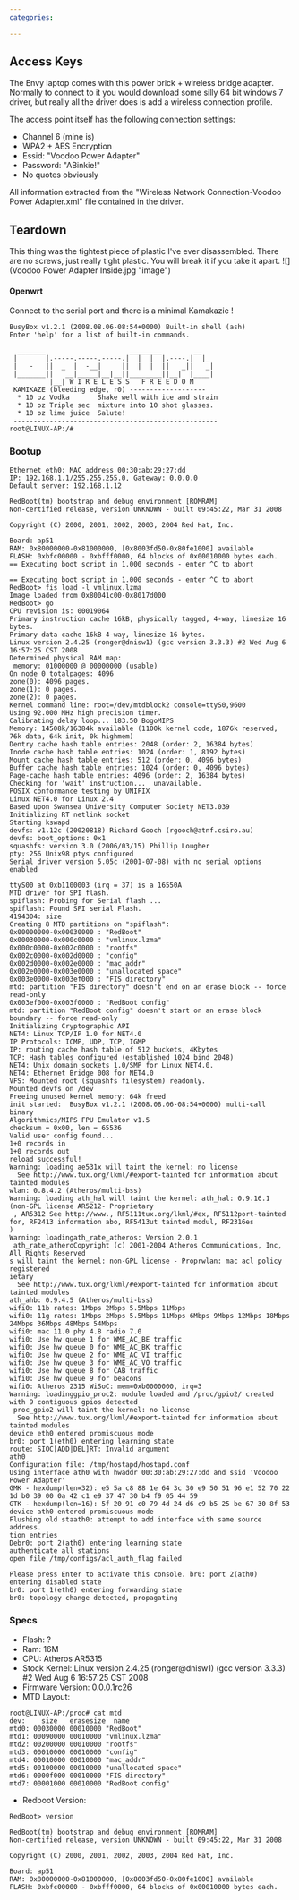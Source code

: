 ```yaml
---
categories:

---
```

Access Keys
-----------

The <Voodoo> Envy laptop comes with this power brick + wireless bridge
adapter. Normally to connect to it you would download some silly 64 bit
windows 7 driver, but really all the driver does is add a wireless
connection profile.

The access point itself has the following connection settings:

-   Channel 6 (mine is)
-   WPA2 + AES Encryption
-   Essid: "Voodoo Power Adapter"
-   Password: "ABinkie!"
-   No quotes obviously

All information extracted from the "Wireless Network Connection-Voodoo
Power Adapter.xml" file contained in the driver.

Teardown
--------

This thing was the tightest piece of plastic I've ever disassembled.
There are no screws, just really tight plastic. You will break it if you
take it apart. ![](Voodoo Power Adapter Inside.jpg "image")

#### Openwrt

Connect to the serial port and there is a minimal Kamakazie <Openwrt>!


    BusyBox v1.2.1 (2008.08.06-08:54+0000) Built-in shell (ash)
    Enter 'help' for a list of built-in commands.

      _______                     ________        __
     |       |.-----.-----.-----.|  |  |  |.----.|  |_
     |   -   ||  _  |  -__|     ||  |  |  ||   _||   _|
     |_______||   __|_____|__|__||________||__|  |____|
              |__| W I R E L E S S   F R E E D O M
     KAMIKAZE (bleeding edge, r0) -------------------
      * 10 oz Vodka       Shake well with ice and strain
      * 10 oz Triple sec  mixture into 10 shot glasses.
      * 10 oz lime juice  Salute!
     ---------------------------------------------------
    root@LINUX-AP:/# 

### Bootup


    Ethernet eth0: MAC address 00:30:ab:29:27:dd
    IP: 192.168.1.1/255.255.255.0, Gateway: 0.0.0.0
    Default server: 192.168.1.12

    RedBoot(tm) bootstrap and debug environment [ROMRAM]
    Non-certified release, version UNKNOWN - built 09:45:22, Mar 31 2008

    Copyright (C) 2000, 2001, 2002, 2003, 2004 Red Hat, Inc.

    Board: ap51 
    RAM: 0x80000000-0x81000000, [0x8003fd50-0x80fe1000] available
    FLASH: 0xbfc00000 - 0xbfff0000, 64 blocks of 0x00010000 bytes each.
    == Executing boot script in 1.000 seconds - enter ^C to abort

    == Executing boot script in 1.000 seconds - enter ^C to abort
    RedBoot> fis load -l vmlinux.lzma
    Image loaded from 0x80041c00-0x8017d000
    RedBoot> go
    CPU revision is: 00019064
    Primary instruction cache 16kB, physically tagged, 4-way, linesize 16 bytes.
    Primary data cache 16kB 4-way, linesize 16 bytes.
    Linux version 2.4.25 (ronger@dnisw1) (gcc version 3.3.3) #2 Wed Aug 6 16:57:25 CST 2008
    Determined physical RAM map:
     memory: 01000000 @ 00000000 (usable)
    On node 0 totalpages: 4096
    zone(0): 4096 pages.
    zone(1): 0 pages.
    zone(2): 0 pages.
    Kernel command line: root=/dev/mtdblock2 console=ttyS0,9600
    Using 92.000 MHz high precision timer.
    Calibrating delay loop... 183.50 BogoMIPS
    Memory: 14508k/16384k available (1100k kernel code, 1876k reserved, 76k data, 64k init, 0k highmem)
    Dentry cache hash table entries: 2048 (order: 2, 16384 bytes)
    Inode cache hash table entries: 1024 (order: 1, 8192 bytes)
    Mount cache hash table entries: 512 (order: 0, 4096 bytes)
    Buffer cache hash table entries: 1024 (order: 0, 4096 bytes)
    Page-cache hash table entries: 4096 (order: 2, 16384 bytes)
    Checking for 'wait' instruction...  unavailable.
    POSIX conformance testing by UNIFIX
    Linux NET4.0 for Linux 2.4
    Based upon Swansea University Computer Society NET3.039
    Initializing RT netlink socket
    Starting kswapd
    devfs: v1.12c (20020818) Richard Gooch (rgooch@atnf.csiro.au)
    devfs: boot_options: 0x1
    squashfs: version 3.0 (2006/03/15) Phillip Lougher
    pty: 256 Unix98 ptys configured
    Serial driver version 5.05c (2001-07-08) with no serial options enabled

    ttyS00 at 0xb1100003 (irq = 37) is a 16550A
    MTD driver for SPI flash.
    spiflash: Probing for Serial flash ...
    spiflash: Found SPI serial Flash.
    4194304: size
    Creating 8 MTD partitions on "spiflash":
    0x00000000-0x00030000 : "RedBoot"
    0x00030000-0x000c0000 : "vmlinux.lzma"
    0x000c0000-0x002c0000 : "rootfs"
    0x002c0000-0x002d0000 : "config"
    0x002d0000-0x002e0000 : "mac_addr"
    0x002e0000-0x003e0000 : "unallocated space"
    0x003e0000-0x003ef000 : "FIS directory"
    mtd: partition "FIS directory" doesn't end on an erase block -- force read-only
    0x003ef000-0x003f0000 : "RedBoot config"
    mtd: partition "RedBoot config" doesn't start on an erase block boundary -- force read-only
    Initializing Cryptographic API
    NET4: Linux TCP/IP 1.0 for NET4.0
    IP Protocols: ICMP, UDP, TCP, IGMP
    IP: routing cache hash table of 512 buckets, 4Kbytes
    TCP: Hash tables configured (established 1024 bind 2048)
    NET4: Unix domain sockets 1.0/SMP for Linux NET4.0.
    NET4: Ethernet Bridge 008 for NET4.0
    VFS: Mounted root (squashfs filesystem) readonly.
    Mounted devfs on /dev
    Freeing unused kernel memory: 64k freed
    init started:  BusyBox v1.2.1 (2008.08.06-08:54+0000) multi-call binary
    Algorithmics/MIPS FPU Emulator v1.5
    checksum = 0x00, len = 65536
    Valid user config found...
    1+0 records in
    1+0 records out
    reload successful! 
    Warning: loading ae531x will taint the kernel: no license
      See http://www.tux.org/lkml/#export-tainted for information about tainted modules
    wlan: 0.8.4.2 (Atheros/multi-bss)
    Warning: loading ath_hal will taint the kernel: ath_hal: 0.9.16.1 (non-GPL license AR5212- Proprietary
     , AR5312 See http://www., RF5111tux.org/lkml/#ex, RF5112port-tainted for, RF2413 information abo, RF5413ut tainted modul, RF2316es
    )
    Warning: loadingath_rate_atheros: Version 2.0.1
     ath_rate_atheroCopyright (c) 2001-2004 Atheros Communications, Inc, All Rights Reserved
    s will taint the kernel: non-GPL license - Proprwlan: mac acl policy registered
    ietary
      See http://www.tux.org/lkml/#export-tainted for information about tainted modules
    ath_ahb: 0.9.4.5 (Atheros/multi-bss)
    wifi0: 11b rates: 1Mbps 2Mbps 5.5Mbps 11Mbps
    wifi0: 11g rates: 1Mbps 2Mbps 5.5Mbps 11Mbps 6Mbps 9Mbps 12Mbps 18Mbps 24Mbps 36Mbps 48Mbps 54Mbps
    wifi0: mac 11.0 phy 4.8 radio 7.0
    wifi0: Use hw queue 1 for WME_AC_BE traffic
    wifi0: Use hw queue 0 for WME_AC_BK traffic
    wifi0: Use hw queue 2 for WME_AC_VI traffic
    wifi0: Use hw queue 3 for WME_AC_VO traffic
    wifi0: Use hw queue 8 for CAB traffic
    wifi0: Use hw queue 9 for beacons
    wifi0: Atheros 2315 WiSoC: mem=0xb0000000, irq=3
    Warning: loadinggpio_proc2: module loaded and /proc/gpio2/ created with 9 contiguous gpios detected
     proc_gpio2 will taint the kernel: no license
      See http://www.tux.org/lkml/#export-tainted for information about tainted modules
    device eth0 entered promiscuous mode
    br0: port 1(eth0) entering learning state
    route: SIOC[ADD|DEL]RT: Invalid argument
    ath0
    Configuration file: /tmp/hostapd/hostapd.conf
    Using interface ath0 with hwaddr 00:30:ab:29:27:dd and ssid 'Voodoo Power Adapter'
    GMK - hexdump(len=32): e5 5a c8 88 1e 64 3c 30 e9 50 51 96 e1 52 70 22 1d b0 39 00 0a 42 c1 e9 37 47 30 b4 f9 05 44 59
    GTK - hexdump(len=16): 5f 20 91 c0 79 4d 24 d6 c9 b5 25 be 67 30 8f 53
    device ath0 entered promiscuous mode
    Flushing old staath0: attempt to add interface with same source address.
    tion entries
    Debr0: port 2(ath0) entering learning state
    authenticate all stations
    open file /tmp/configs/acl_auth_flag failed

    Please press Enter to activate this console. br0: port 2(ath0) entering disabled state
    br0: port 1(eth0) entering forwarding state
    br0: topology change detected, propagating

### Specs

-   Flash: ?
-   Ram: 16M
-   CPU: Atheros AR5315
-   Stock Kernel: Linux version 2.4.25 (ronger@dnisw1) (gcc version
    3.3.3) \#2 Wed Aug 6 16:57:25 CST 2008
-   Firmware Version: 0.0.0.1rc26
-   MTD Layout:

<!-- -->

    root@LINUX-AP:/proc# cat mtd 
    dev:    size   erasesize  name
    mtd0: 00030000 00010000 "RedBoot"
    mtd1: 00090000 00010000 "vmlinux.lzma"
    mtd2: 00200000 00010000 "rootfs"
    mtd3: 00010000 00010000 "config"
    mtd4: 00010000 00010000 "mac_addr"
    mtd5: 00100000 00010000 "unallocated space"
    mtd6: 0000f000 00010000 "FIS directory"
    mtd7: 00001000 00010000 "RedBoot config"

-   Redboot Version:

<!-- -->

    RedBoot> version

    RedBoot(tm) bootstrap and debug environment [ROMRAM]
    Non-certified release, version UNKNOWN - built 09:45:22, Mar 31 2008

    Copyright (C) 2000, 2001, 2002, 2003, 2004 Red Hat, Inc.

    Board: ap51 
    RAM: 0x80000000-0x81000000, [0x8003fd50-0x80fe1000] available
    FLASH: 0xbfc00000 - 0xbfff0000, 64 blocks of 0x00010000 bytes each.
